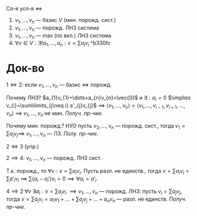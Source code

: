 Сл-я усл-я $\iff$
1. $v_{1}, \dots, v_{n}$ — базис $V$ (мин. порожд. сист.)
2. $v_{1},\dots, v_{n}$ — порожд. ЛНЗ система
3. $v_{1},\dots, v_{n}$ — max (по вкл.) ЛНЗ система
4. $\forall v \in V: \exists!a_{1},\dots, a_{n}: v=\sum\limits a_{i}v_{i}$ ^b330fc
# Док-во

$1\iff 2$: если $v_{1},\dots,v_{n}$ — базис $\iff$ порожд.

Почему ЛНЗ? $a_{1}v_{1}+\dots+a_{n}v_{n}=\vec{0}$ и $\exists : a_{i}=0$ $\implies v_{i}=\sum\limits_{j\neq i} a'_{j}v_{j}$ $\implies$ $\langle v_{1},\dots, v_{n} \rangle=\langle v_{1},\dots,v_{i-1},v_{i+1},\dots ,v_{n} \rangle$ $\implies$ $v_{1},\dots, v_{n}$ не мин. *Получ. пр-чие*.

Почему мин. порожд.? НУО пусть $v_{2},\dots,v_{n}$ — порожд. сист., тогда $v_{1}=\sum\limits a_{j}v_{j}\implies$ $v_{1},\dots, v_{n}$ — ЛЗ. *Полу. пр-чие*.

$2\iff 3$ (упр.)

$2 \implies 4$: $v_{1}, \dots, v_{n}$ — порожд. ЛНЗ сист. 

Т.к. порожд., то $\forall v: v=\sum\limits a_{i}v_{i}$. Пусть разл. не единств., тогда $v=\sum\limits a_{i}v_{i}=\sum\limits a'_{i}v_{i}$ $\implies$ $\sum\limits (a_{i}-a_{i}')v_{i}=0\implies \forall a_{i}=a'_{i}$.

$4\implies2$ $\forall v\ \exists a_{i}: v=\sum\limits a_{i}v_{i}$ $\implies v_{1},\dots,v_{n}$ — порожд.
ЛНЗ: пусть $v_{i}=\sum\limits a_{j}v_{j}$, тогда $v=\sum\limits a_{i}v_{i}=a_{1}v_{1}+\dots+\sum\limits a_{j}v_{j}+\dots+a_{n}v_{n}$ — разл. не единств. *Получ. пр-чие*.